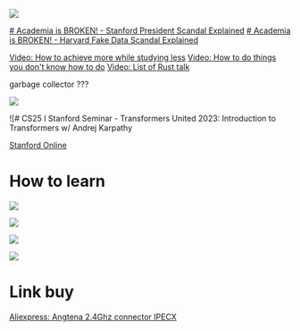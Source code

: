 
![](https://www.youtube.com/watch?v=BZPRX9X5V5I)

[# Academia is BROKEN! - Stanford President Scandal Explained](https://www.youtube.com/watch?v=OHfVZ5rvxqA)
[# Academia is BROKEN! - Harvard Fake Data Scandal Explained](https://www.youtube.com/watch?v=d2Tm3Yx4HWI&t=6s)


[Video: How to achieve more while studying less](https://www.youtube.com/watch?v=MYJsGksojms)
[Video: How to do things you don't know how to do](https://www.youtube.com/watch?v=8ExZIFWVG98)
[Video: List of Rust talk](https://www.youtube.com/@NoBoilerplate/playlists)

garbage collector ???

![](https://www.youtube.com/watch?v=Fo-k-Qosy8A)

![# CS25 I Stanford Seminar - Transformers United 2023: Introduction to Transformers w/ Andrej Karpathy

[Stanford Online](https://www.youtube.com/@stanfordonline)

# How to learn
![](https://www.youtube.com/watch?v=Dm68uFy6gus)


![](https://www.youtube.com/watch?v=8DBhTXM_Br4)

![](https://www.youtube.com/watch?v=J1f5b4vcxCQ)

![](https://www.youtube.com/watch?v=48AOOynnmqU&t=294s)

# Link buy
[Aliexpress: Angtena 2.4Ghz connector IPECX](https://vi.aliexpress.com/item/1005005912876043.html?spm=a2g0o.productlist.main.99.e5c47d60YAkCT7&algo_pvid=b2624dfe-7bf6-4328-ba71-17193a49a090&aem_p4p_detail=202308221642294254310532719290002370712&algo_exp_id=b2624dfe-7bf6-4328-ba71-17193a49a090-49&pdp_npi=4%40dis%21VND%2191685%2172395.0%21%21%213.85%21%21%402103255a16927477494803986ee139%2112000034818938869%21sea%21VN%210%21A&curPageLogUid=F3bxvAntWdA7&search_p4p_id=202308221642294254310532719290002370712_10)